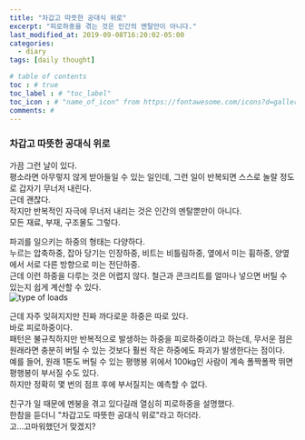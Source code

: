 ```yaml
---
title: "차갑고 따뜻한 공대식 위로"
excerpt: "피로하중을 겪는 것은 인간의 멘탈만이 아니다."
last_modified_at: 2019-09-08T16:20:02-05:00
categories:
  - diary
tags: [daily thought]

# table of contents
toc : # true
toc_label : # "toc_label"
toc_icon : # "name_of_icon" from https://fontawesome.com/icons?d=gallery&s=solid&m=free
comments: #
---
```


### 차갑고 따뜻한 공대식 위로
가끔 그런 날이 있다.  
평소라면 아무렇지 않게 받아들일 수 있는 일인데, 그런 일이 반복되면 스스로 놀랄 정도로 갑자기 무너저 내린다.  
근데 괜찮다.  
작지만 반복적인 자극에 무너저 내리는 것은 인간의 멘탈뿐만이 아니다.  
모든 재료, 부재, 구조물도 그렇다.

파괴를 일으키는 하중의 형태는 다양하다.  
누르는 압축하중, 잡아 당기는 인장하중, 비트는 비틀림하중, 옆에서 미는 휨하중, 양옆에서 서로 다른 방향으로 미는 전단하중.  
근데 이런 하중을 다루는 것은 어렵지 않다. 철근과 콘크리트를 얼마나 넣으면 버틸 수 있는지 쉽게 계산할 수 있다.  
![type of loads](https://t1.daumcdn.net/cfile/tistory/25771D385896C62C05)

근데 자주 잊혀지지만 진짜 까다로운 하중은 따로 있다.  
바로 피로하중이다.  
패턴은 불규칙하지만 반복적으로 발생하는 하중을 피로하중이라고 하는데, 무서운 점은 원래라면 충분히 버틸 수 있는 것보다 훨씬 작은 하중에도 파괴가 발생한다는 점이다.  
예를 들어, 원래 1톤도 버틸 수 있는 평행봉 위에서 100kg인 사람이 계속 폴짝폴짝 뛰면 평행봉이 부서질 수도 있다.  
하지만 정확히 몇 번의 점프 후에 부서질지는 예측할 수 없다.

친구가 일 때문에 멘붕을 겪고 있다길래 열심히 피로하중을 설명했다.  
한참을 듣더니 "차갑고도 따뜻한 공대식 위로"라고 하더라.  
고...고마워했던거 맞겠지?
